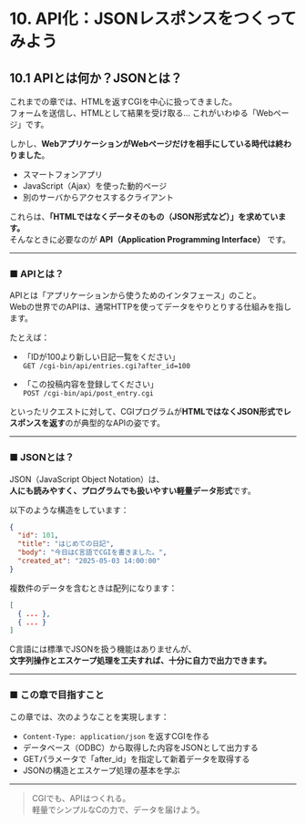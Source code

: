 # 10. API化：JSONレスポンスをつくってみよう

## 10.1 APIとは何か？JSONとは？

これまでの章では、HTMLを返すCGIを中心に扱ってきました。  
フォームを送信し、HTMLとして結果を受け取る… これがいわゆる「Webページ」です。

しかし、**WebアプリケーションがWebページだけを相手にしている時代は終わりました**。

- スマートフォンアプリ
- JavaScript（Ajax）を使った動的ページ
- 別のサーバからアクセスするクライアント

これらは、**「HTMLではなくデータそのもの（JSON形式など）」を求めています。**  
そんなときに必要なのが **API（Application Programming Interface）** です。

---

### ■ APIとは？

APIとは「アプリケーションから使うためのインタフェース」のこと。  
Webの世界でのAPIは、通常HTTPを使ってデータをやりとりする仕組みを指します。

たとえば：

- 「IDが100より新しい日記一覧をください」  
  `GET /cgi-bin/api/entries.cgi?after_id=100`

- 「この投稿内容を登録してください」  
  `POST /cgi-bin/api/post_entry.cgi`

といったリクエストに対して、CGIプログラムが**HTMLではなくJSON形式でレスポンスを返す**のが典型的なAPIの姿です。

---

### ■ JSONとは？

JSON（JavaScript Object Notation）は、  
**人にも読みやすく、プログラムでも扱いやすい軽量データ形式**です。

以下のような構造をしています：

```json
{
  "id": 101,
  "title": "はじめての日記",
  "body": "今日はC言語でCGIを書きました。",
  "created_at": "2025-05-03 14:00:00"
}
```

複数件のデータを含むときは配列になります：

```json
[
  { ... },
  { ... }
]
```

C言語には標準でJSONを扱う機能はありませんが、  
**文字列操作とエスケープ処理を工夫すれば、十分に自力で出力できます。**

---

### ■ この章で目指すこと

この章では、次のようなことを実現します：

- `Content-Type: application/json` を返すCGIを作る
- データベース（ODBC）から取得した内容をJSONとして出力する
- GETパラメータで「after_id」を指定して新着データを取得する
- JSONの構造とエスケープ処理の基本を学ぶ

---

> CGIでも、APIはつくれる。  
> 軽量でシンプルなCの力で、データを届けよう。
